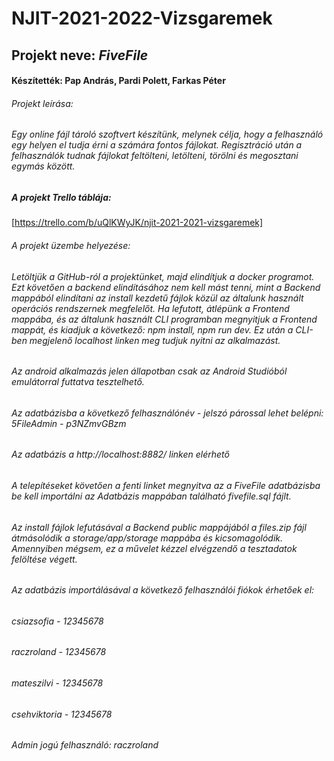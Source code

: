 # NJIT-2021-2022-Vizsgaremek

## Projekt neve: *FiveFile*

#### Készítették: Pap András, Pardi Polett, Farkas Péter

###### Projekt leírása:

###### Egy online fájl tároló szoftvert készítünk, melynek célja, hogy a felhasználó egy helyen el tudja érni a számára fontos fájlokat. Regisztráció után a felhasználók tudnak fájlokat feltölteni, letölteni, törölni és megosztani egymás között.

##### A projekt Trello táblája:

[https://trello.com/b/uQlKWyJK/njit-2021-2021-vizsgaremek]

###### A projekt üzembe helyezése:

###### Letöltjük a GitHub-ról a projektünket, majd elindítjuk a docker programot. Ezt követően a backend elindításához nem kell mást tenni, mint a Backend mappából elindítani az install kezdetű fájlok közül az általunk használt operációs rendszernek megfelelőt.  Ha lefutott, átlépünk a Frontend mappába, és az általunk használt CLI programban megnyitjuk a Frontend mappát, és kiadjuk a következő: npm install, npm run dev. Ez után a CLI-ben megjelenő localhost linken meg tudjuk nyitni az alkalmazást.
###### Az android alkalmazás jelen állapotban csak az Android Studióból emulátorral futtatva tesztelhető.

###### Az adatbázisba a következő felhasználónév - jelszó párossal lehet belépni: 5FileAdmin - p3NZmvGBzm
###### Az adatbázis a http://localhost:8882/ linken elérhető

###### A telepítéseket követően a fenti linket megnyitva az a FiveFile adatbázisba be kell importálni az Adatbázis mappában található fivefile.sql fájlt.

###### Az install fájlok lefutásával a Backend public mappájából a files.zip fájl átmásolódik a storage/app/storage mappába és kicsomagolódik. Amennyiben mégsem, ez a művelet kézzel elvégzendő a tesztadatok felöltése végett.

###### Az adatbázis importálásával a következő felhasználói fiókok érhetőek el: 
###### csiazsofia - 12345678
###### raczroland - 12345678
###### mateszilvi - 12345678
###### csehviktoria - 12345678
###### Admin jogú felhasználó: raczroland